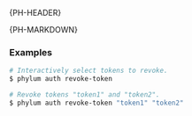 {PH-HEADER}

{PH-MARKDOWN}

### Examples

```sh
# Interactively select tokens to revoke.
$ phylum auth revoke-token

# Revoke tokens "token1" and "token2".
$ phylum auth revoke-token "token1" "token2"
```
